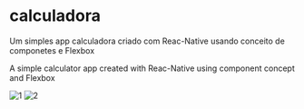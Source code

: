 # calculadora
Um simples app calculadora criado com Reac-Native usando conceito de componetes e Flexbox

A simple calculator app created with Reac-Native using component concept and Flexbox


![1](https://user-images.githubusercontent.com/40068058/63005630-4de61c80-be53-11e9-9b80-1526bbbc3b8f.png) ![2](https://user-images.githubusercontent.com/40068058/63005631-4e7eb300-be53-11e9-8d14-25801d2fe572.png)
